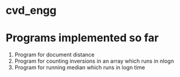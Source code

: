 # cvd_engg
# Programs implemented so far
1. Program for document distance
2. Program for counting inversions in an array which runs in nlogn
3. Program for running median which runs in logn time
